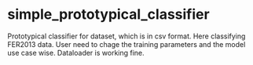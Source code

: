 # simple_prototypical_classifier
Prototypical classifier for dataset, which is in csv format. Here classifying FER2013 data. User need to chage the training parameters and the model use case wise. Dataloader is working fine. 
